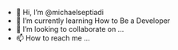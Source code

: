- 👋 Hi, I’m @michaelseptiadi
- 🌱 I’m currently learning How to Be a Developer
- 💞️ I’m looking to collaborate on ...
- 📫 How to reach me ...

<!---
michaelseptiadi/michaelseptiadi is a ✨ special ✨ repository because its `README.md` (this file) appears on your GitHub profile.
You can click the Preview link to take a look at your changes.
--->
